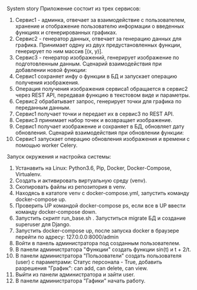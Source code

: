 System story
Приложение состоит из трех сервисов:
1. Сервис1 - админка, отвечает за взаимодействие с пользователем, хранение и
отображение пользователю информации о введенных функциях и сгенерированных
графиках.
2. Сервис2 - генератор данных, отвечает за генерацию данных для графика. Принимает
одрну из двух предустановленных функции, генерирует по ним массив [(x, y)].
3. Сервис3 - генератор изображений, генерирует изображение по подготовленным
данным.
Сценарий взаимодействия при добавлении новой функции:
1. Сервис1 сохраняет инфу о функции в БД и запускает операцию получения
изображения.
2. Операция получения изображения сервиса1 обращается в сервис2 через REST API,
передавая функцию в текстовом виде и параметры.
3. Сервис2 обрабатывает запрос, генерирует точки для графика по переданным данным.
4. Сервис1 получает точки и передает их в сервис3 по REST API.
5. Сервис3 принимает набор точек и возвращает изображение.
6. Сервис1 получает изображение и сохраняет в БД, обновляет дату обновления.
Сценарий взаимодействия при обновлении функции:
1. Сервис1 запускает операцию обновления изображения и времени c помощью worker Celery.

Запуск окружения и настройка системы:
1. Устанавить на Linux: Python3.6, Pip, Docker, Docker-Compose, Virtualenv.
2. Создать и активировать виртуальную среду (venv).
3. Скопировать файлы из репозитория в venv.
4. Находясь в кататоге venv с docker-compose.yml, запустить команду docker-compose up.
5. Проверить UP командой docker-compose ps, если все в UP ввести команду  docker-compose down.
6. Запустить скрипт run_base.sh . Запуститься migrate БД и создание superuser для Django.
7. Запустить docker-compose up, после запуска docker в браузере перейти по адресу: 127.0.0.0:8000/admin
8. Войти в панель администратора под созданным пользователем.
9. В панели администратора "Функции" создать функции sin(t) и t + 2/t.
10. В панели администратора "Пользователи" создать пользователя (user) с параметрами: Статус персонала - True, добавить разрешения "График": can add, can delete, can view.
11. Выйти из панели администратора и зайти user.
12. В панели администратора "Гафики" начать работу.